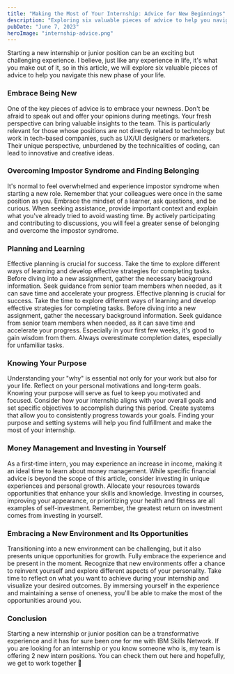 ```yaml
---
title: "Making the Most of Your Internship: Advice for New Beginnings"
description: "Exploring six valuable pieces of advice to help you navigate this new phase of your life."
pubDate: "June 7, 2023"
heroImage: "internship-advice.png"
---
```


Starting a new internship or junior position can be an exciting but challenging experience. I believe, just like any experience in life, it's what you make out of it, so in this article, we will explore six valuable pieces of advice to help you navigate this new phase of your life.

### Embrace Being New

One of the key pieces of advice is to embrace your newness. Don't be afraid to speak out and offer your opinions during meetings. Your fresh perspective can bring valuable insights to the team. This is particularly relevant for those whose positions are not directly related to technology but work in tech-based companies, such as UX/UI designers or marketers. Their unique perspective, unburdened by the technicalities of coding, can lead to innovative and creative ideas.

### Overcoming Impostor Syndrome and Finding Belonging

It's normal to feel overwhelmed and experience impostor syndrome when starting a new role. Remember that your colleagues were once in the same position as you. Embrace the mindset of a learner, ask questions, and be curious. When seeking assistance, provide important context and explain what you've already tried to avoid wasting time. By actively participating and contributing to discussions, you will feel a greater sense of belonging and overcome the impostor syndrome.

### Planning and Learning

Effective planning is crucial for success. Take the time to explore different ways of learning and develop effective strategies for completing tasks. Before diving into a new assignment, gather the necessary background information. Seek guidance from senior team members when needed, as it can save time and accelerate your progress. Effective planning is crucial for success. Take the time to explore different ways of learning and develop effective strategies for completing tasks. Before diving into a new assignment, gather the necessary background information. Seek guidance from senior team members when needed, as it can save time and accelerate your progress. Especially in your first few weeks, it's good to gain wisdom from them. Always overestimate completion dates, especially for unfamiliar tasks.

### Knowing Your Purpose

Understanding your "why" is essential not only for your work but also for your life. Reflect on your personal motivations and long-term goals. Knowing your purpose will serve as fuel to keep you motivated and focused. Consider how your internship aligns with your overall goals and set specific objectives to accomplish during this period. Create systems that allow you to consistently progress towards your goals. Finding your purpose and setting systems will help you find fulfillment and make the most of your internship.

### Money Management and Investing in Yourself

As a first-time intern, you may experience an increase in income, making it an ideal time to learn about money management. While specific financial advice is beyond the scope of this article, consider investing in unique experiences and personal growth. Allocate your resources towards opportunities that enhance your skills and knowledge. Investing in courses, improving your appearance, or prioritizing your health and fitness are all examples of self-investment. Remember, the greatest return on investment comes from investing in yourself.

### Embracing a New Environment and Its Opportunities

Transitioning into a new environment can be challenging, but it also presents unique opportunities for growth. Fully embrace the experience and be present in the moment. Recognize that new environments offer a chance to reinvent yourself and explore different aspects of your personality. Take time to reflect on what you want to achieve during your internship and visualize your desired outcomes. By immersing yourself in the experience and maintaining a sense of oneness, you'll be able to make the most of the opportunities around you.

### Conclusion

Starting a new internship or junior position can be a transformative experience and it has for sure been one for me with IBM Skills Network. If you are looking for an internship or you know someone who is, my team is offering 2 new intern positions. You can check them out here and hopefully, we get to work together 🙂
